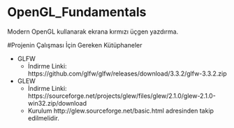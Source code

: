 # OpenGL_Fundamentals
Modern OpenGL kullanarak ekrana kırmızı üçgen yazdırma.

#Projenin Çalışması İçin Gereken Kütüphaneler

<ul>  
  <li>GLFW 
   <ul>
    <li> İndirme Linki: https://github.com/glfw/glfw/releases/download/3.3.2/glfw-3.3.2.zip </li>
   </ul>
  </li>
  <li>GLEW
    <ul>
      <li>İndirme Linki: https://sourceforge.net/projects/glew/files/glew/2.1.0/glew-2.1.0-win32.zip/download </li>
      <li> Kurulum http://glew.sourceforge.net/basic.html adresinden takip edilmelidir. </li>
    </ul>  
  </ul>
